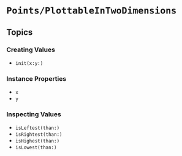 # ``Points/PlottableInTwoDimensions``

## Topics

### Creating Values

- ``init(x:y:)``

### Instance Properties

- ``x``
- ``y``

### Inspecting Values

- ``isLeftest(than:)``
- ``isRightest(than:)``
- ``isHighest(than:)``
- ``isLowest(than:)``

